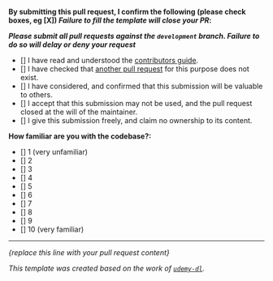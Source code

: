 **By submitting this pull request, I confirm the following (please check boxes, eg [X]) _Failure to fill the template will close your PR_:**

***Please submit all pull requests against the `development` branch. Failure to do so will delay or deny your request***

- [] I have read and understood the [contributors guide](https://github.com/pi-hole/pi-hole/blob/master/CONTRIBUTING.md).
- [] I have checked that [another pull request](https://github.com/pi-hole/pi-hole/pulls) for this purpose does not exist.
- [] I have considered, and confirmed that this submission will be valuable to others.
- [] I accept that this submission may not be used, and the pull request closed at the will of the maintainer.
- [] I give this submission freely, and claim no ownership to its content.

**How familiar are you with the codebase?:**

- [] 1 (very unfamiliar)
- [] 2
- [] 3
- [] 4
- [] 5
- [] 6
- [] 7
- [] 8
- [] 9
- [] 10 (very familiar)

---
_{replace this line with your pull request content}_


_This template was created based on the work of [`udemy-dl`](https://github.com/nishad/udemy-dl/blob/master/LICENSE)._
